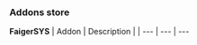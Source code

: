 ### Addons store

**FaigerSYS**
| Addon | Description | 
| --- | --- | ---

<a href="https://raw.githubusercontent.com/FaigerSYS/superBAR-addons-store/master/store/FaigerSYS/RankUp.php" download>
